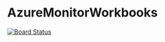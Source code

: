# AzureMonitorWorkbooks
[![Board Status](https://dev.azure.com/joseluisga92/25af51e1-bdd6-46db-a4ef-8b072f3bf2a0/72b3c104-1231-45eb-af1b-1aaadfed8a5c/_apis/work/boardbadge/c2b839c9-b39c-4dfe-a725-ec168d522574?columnOptions=1)](https://dev.azure.com/joseluisga92/25af51e1-bdd6-46db-a4ef-8b072f3bf2a0/_boards/board/t/72b3c104-1231-45eb-af1b-1aaadfed8a5c/Microsoft.RequirementCategory/)
